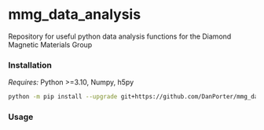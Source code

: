 # mmg_data_analysis
Repository for useful python data analysis functions for the Diamond Magnetic Materials Group


### Installation
*Requires:* Python >=3.10, Numpy, h5py
```bash
python -m pip install --upgrade git+https://github.com/DanPorter/mmg_data_analysis.git
```

### Usage



